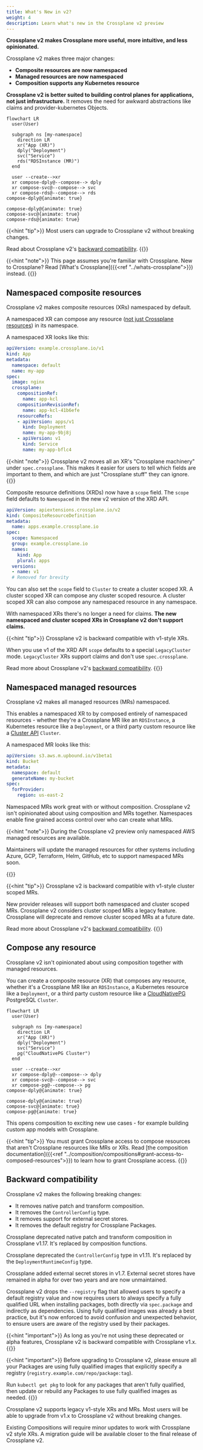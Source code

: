 ```yaml
---
title: What's New in v2?
weight: 4
description: Learn what's new in the Crossplane v2 preview
---
```

**Crossplane v2 makes Crossplane more useful, more intuitive, and less
opinionated.**

Crossplane v2 makes three major changes:

* **Composite resources are now namespaced**
* **Managed resources are now namespaced**
* **Composition supports any Kubernetes resource**

**Crossplane v2 is better suited to building control planes for applications,
not just infrastructure.** It removes the need for awkward abstractions like
claims and provider-kubernetes Objects.

```mermaid
flowchart LR
  user(User)

  subgraph ns [my-namespace]
    direction LR
    xr("App (XR)")
  	dply("Deployment")
    svc("Service")
    rds("RDSInstance (MR)")
  end

  user --create-->xr
  xr compose-dply@--compose--> dply
  xr compose-svc@--compose--> svc
  xr compose-rds@--compose--> rds
compose-dply@{animate: true}

compose-dply@{animate: true}
compose-svc@{animate: true}
compose-rds@{animate: true}
```

{{<hint "tip">}}
Most users can upgrade to Crossplane v2 without breaking changes.

Read about Crossplane v2's [backward compatibility](#backward-compatibility).
{{</hint>}}

{{<hint "note">}}
This page assumes you're familiar with Crossplane. New to Crossplane? Read
[What's Crossplane]({{<ref "../whats-crossplane">}}) instead.
{{</hint>}}


## Namespaced composite resources

Crossplane v2 makes composite resources (XRs) namespaced by default.

A namespaced XR can compose any resource ([not just Crossplane resources](#compose-any-resource))
in its namespace.

A namespaced XR looks like this:

```yaml
apiVersion: example.crossplane.io/v1
kind: App
metadata:
  namespace: default
  name: my-app
spec:
  image: nginx
  crossplane:
    compositionRef:
      name: app-kcl
    compositionRevisionRef:
      name: app-kcl-41b6efe
    resourceRefs:
    - apiVersion: apps/v1
      kind: Deployment
      name: my-app-9bj8j
    - apiVersion: v1
      kind: Service
      name: my-app-bflc4
```

{{<hint "note">}}
Crossplane v2 moves all an XR's "Crossplane machinery" under `spec.crossplane`.
This makes it easier for users to tell which fields are important to them, and
which are just "Crossplane stuff" they can ignore.
{{</hint>}}

Composite resource definitions (XRDs) now have a `scope` field. The `scope`
field defaults to `Namespaced` in the new v2 version of the XRD API.

```yaml
apiVersion: apiextensions.crossplane.io/v2
kind: CompositeResourceDefinition
metadata:
  name: apps.example.crossplane.io
spec:
  scope: Namespaced
  group: example.crossplane.io
  names:
    kind: App
    plural: apps
  versions:
  - name: v1
  # Removed for brevity
```

You can also set the `scope` field to `Cluster` to create a cluster scoped XR. A
cluster scoped XR can compose any cluster scoped resource. A cluster scoped XR
can also compose any namespaced resource in any namespace.

With namespaced XRs there's no longer a need for claims. **The new namespaced
and cluster scoped XRs in Crossplane v2 don't support claims.**

{{<hint "tip">}}
Crossplane v2 is backward compatible with v1-style XRs.

When you use v1 of the XRD API `scope` defaults to a special `LegacyCluster`
mode. `LegacyCluster` XRs support claims and don't use `spec.crossplane`.

Read more about Crossplane v2's [backward compatibility](#backward-compatibility).
{{</hint>}}

## Namespaced managed resources

Crossplane v2 makes all managed resources (MRs) namespaced.

This enables a namespaced XR to by composed entirely of namespaced resources -
whether they're a Crossplane MR like an `RDSInstance`, a Kubernetes resource
like a `Deployment`, or a third party custom resource like a
[Cluster API](https://cluster-api.sigs.k8s.io) `Cluster`.

A namespaced MR looks like this:

```yaml
apiVersion: s3.aws.m.upbound.io/v1beta1
kind: Bucket
metadata:
  namespace: default
  generateName: my-bucket
spec:
  forProvider:
    region: us-east-2
```

Namespaced MRs work great with or without composition. Crossplane v2 isn't
opinionated about using composition and MRs together. Namespaces enable fine
grained access control over who can create what MRs.

{{<hint "note">}}
During the Crossplane v2 preview only namespaced AWS managed resources are
available.

<!-- vale gitlab.FutureTense = NO -->
Maintainers will update the managed resources for other systems including Azure,
GCP, Terraform, Helm, GitHub, etc to support namespaced MRs soon.
<!-- vale gitlab.FutureTense = YES -->
{{</hint>}}

{{<hint "tip">}}
Crossplane v2 is backward compatible with v1-style cluster scoped MRs.

<!-- vale gitlab.FutureTense = NO -->
New provider releases will support both namespaced and cluster scoped MRs.
Crossplane v2 considers cluster scoped MRs a legacy feature. Crossplane will
deprecate and remove cluster scoped MRs at a future date.
<!-- vale gitlab.FutureTense = YES -->

Read more about Crossplane v2's [backward compatibility](#backward-compatibility).
{{</hint>}}

## Compose any resource

Crossplane v2 isn't opinionated about using composition together with managed
resources.

You can create a composite resource (XR) that composes any resource, whether
it's a Crossplane MR like an `RDSInstance`, a Kubernetes resource like a
`Deployment`, or a third party custom resource like a
[CloudNativePG](https://cloudnative-pg.io) PostgreSQL `Cluster`.

```mermaid
flowchart LR
  user(User)

  subgraph ns [my-namespace]
    direction LR
    xr("App (XR)")
  	dply("Deployment")
    svc("Service")
    pg("CloudNativePG Cluster")
  end

  user --create-->xr
  xr compose-dply@--compose--> dply
  xr compose-svc@--compose--> svc
  xr compose-pg@--compose--> pg
compose-dply@{animate: true}

compose-dply@{animate: true}
compose-svc@{animate: true}
compose-pg@{animate: true}
```

This opens composition to exciting new use cases - for example building custom
app models with Crossplane.

{{<hint "tip">}}
You must grant Crossplane access to compose resources that aren't Crossplane
resources like MRs or XRs. Read
[the composition documentation]({{<ref "../composition/compositions#grant-access-to-composed-resources">}})
to learn how to grant Crossplane access.
{{</hint>}}

## Backward compatibility

Crossplane v2 makes the following breaking changes:

* It removes native patch and transform composition.
* It removes the `ControllerConfig` type.
* It removes support for external secret stores.
* It removes the default registry for Crossplane Packages.

Crossplane deprecated native patch and transform composition in Crossplane
v1.17. It's replaced by composition functions.

Crossplane deprecated the `ControllerConfig` type in v1.11. It's replaced by the
`DeploymentRuntimeConfig` type.

Crossplane added external secret stores in v1.7. External secret stores have
remained in alpha for over two years and are now unmaintained.

Crossplane v2 drops the `--registry` flag that allowed users to specify a default
registry value and now requires users to always specify a fully qualified URL when
installing packages, both directly via `spec.package` and indirectly as dependencies.
Using fully qualified images was already a best practice, but it's now enforced
to avoid confusion and unexpected behavior, to ensure users are aware of the
registry used by their packages.

{{<hint "important">}}
As long as you're not using these deprecated or alpha features, Crossplane v2 is
backward compatible with Crossplane v1.x.
{{</hint>}}

{{<hint "important">}}
Before upgrading to Crossplane v2, please ensure all your Packages are using fully
qualified images that explicitly specify a registry (`registry.example.com/repo/package:tag`).

Run `kubectl get pkg` to look for any packages that aren't fully qualified, then
update or rebuild any Packages to use fully qualified images as needed.
{{</hint>}}

<!-- vale gitlab.FutureTense = NO -->
Crossplane v2 supports legacy v1-style XRs and MRs. Most users will be able to
upgrade from v1.x to Crossplane v2 without breaking changes.

Existing Compositions will require minor updates to work with Crossplane v2
style XRs. A migration guide will be available closer to the final release of
Crossplane v2.
<!-- vale gitlab.FutureTense = YES -->
